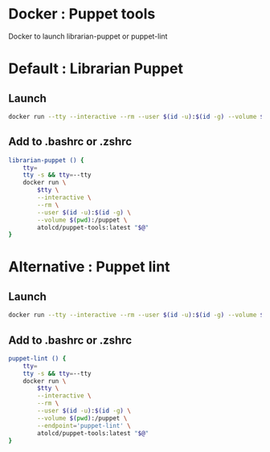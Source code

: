 # Docker : Puppet tools

Docker to launch librarian-puppet or puppet-lint

# Default : Librarian Puppet

## Launch

```sh
docker run --tty --interactive --rm --user $(id -u):$(id -g) --volume $(pwd):/puppet atolcd/puppet-tools:latest <args>
```

## Add to .bashrc or .zshrc

```sh
librarian-puppet () {
    tty=
    tty -s && tty=--tty
    docker run \
        $tty \
        --interactive \
        --rm \
        --user $(id -u):$(id -g) \
        --volume $(pwd):/puppet \
        atolcd/puppet-tools:latest "$@"
}
```

# Alternative : Puppet lint

## Launch

```sh
docker run --tty --interactive --rm --user $(id -u):$(id -g) --volume $(pwd):/puppet --entrypoint puppet-lint atolcd/puppet-tools:latest <args>
```

## Add to .bashrc or .zshrc

```sh
puppet-lint () {
    tty=
    tty -s && tty=--tty
    docker run \
        $tty \
        --interactive \
        --rm \
        --user $(id -u):$(id -g) \
        --volume $(pwd):/puppet \
        --endpoint='puppet-lint' \
        atolcd/puppet-tools:latest "$@"
}
```


